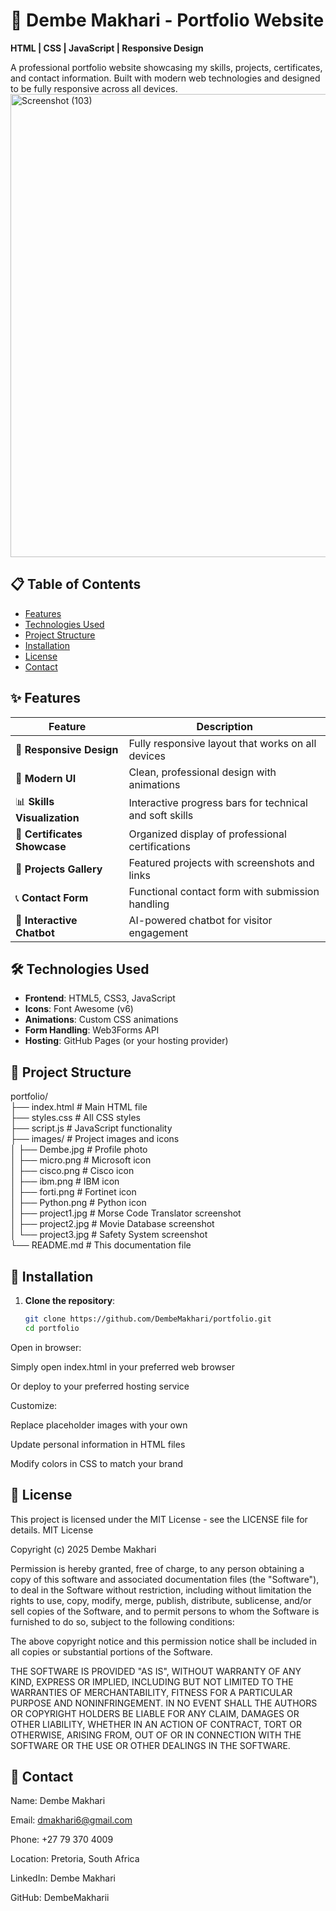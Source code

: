 # 🌟 Dembe Makhari - Portfolio Website
**HTML | CSS | JavaScript | Responsive Design**

A professional portfolio website showcasing my skills, projects, certificates, and contact information. Built with modern web technologies and designed to be fully responsive across all devices.
<img width="1566" height="741" alt="Screenshot (103)" src="https://github.com/user-attachments/assets/4a18f721-f0e2-4a07-9830-5a65455c3ba2" />


## 📋 Table of Contents
- [Features](#✨-features)
- [Technologies Used](#🛠️-technologies-used)
- [Project Structure](#📂-project-structure)
- [Installation](#🚀-installation)
- [License](#📜-license)
- [Contact](#📧-contact)

## ✨ Features
Feature | Description
---|---
📱 **Responsive Design** | Fully responsive layout that works on all devices
🎨 **Modern UI** | Clean, professional design with animations
📊 **Skills Visualization** | Interactive progress bars for technical and soft skills
📜 **Certificates Showcase** | Organized display of professional certifications
📂 **Projects Gallery** | Featured projects with screenshots and links
📞 **Contact Form** | Functional contact form with submission handling
🤖 **Interactive Chatbot** | AI-powered chatbot for visitor engagement

## 🛠️ Technologies Used
- **Frontend**: HTML5, CSS3, JavaScript
- **Icons**: Font Awesome (v6)
- **Animations**: Custom CSS animations
- **Form Handling**: Web3Forms API
- **Hosting**: GitHub Pages (or your hosting provider)

## 📂 Project Structure
portfolio/ <br>
├── index.html # Main HTML file <br>
├── styles.css # All CSS styles <br>
├── script.js # JavaScript functionality <br>
├── images/ # Project images and icons <br>
│ ├── Dembe.jpg # Profile photo <br>
│ ├── micro.png # Microsoft icon <br>
│ ├── cisco.png # Cisco icon <br>
│ ├── ibm.png # IBM icon <br>
│ ├── forti.png # Fortinet icon <br>
│ ├── Python.png # Python icon <br>
│ ├── project1.jpg # Morse Code Translator screenshot <br>
│ ├── project2.jpg # Movie Database screenshot <br>
│ └── project3.jpg # Safety System screenshot <br>
└── README.md # This documentation file <br>


## 🚀 Installation
1. **Clone the repository**:
   ```bash
   git clone https://github.com/DembeMakhari/portfolio.git
   cd portfolio
Open in browser:

Simply open index.html in your preferred web browser



Or deploy to your preferred hosting service

Customize:

Replace placeholder images with your own

Update personal information in HTML files

Modify colors in CSS to match your brand


## 📜 License
This project is licensed under the MIT License - see the LICENSE file for details.
MIT License

Copyright (c) 2025 Dembe Makhari

Permission is hereby granted, free of charge, to any person obtaining a copy
of this software and associated documentation files (the "Software"), to deal
in the Software without restriction, including without limitation the rights
to use, copy, modify, merge, publish, distribute, sublicense, and/or sell
copies of the Software, and to permit persons to whom the Software is
furnished to do so, subject to the following conditions:

The above copyright notice and this permission notice shall be included in all
copies or substantial portions of the Software.

THE SOFTWARE IS PROVIDED "AS IS", WITHOUT WARRANTY OF ANY KIND, EXPRESS OR
IMPLIED, INCLUDING BUT NOT LIMITED TO THE WARRANTIES OF MERCHANTABILITY,
FITNESS FOR A PARTICULAR PURPOSE AND NONINFRINGEMENT. IN NO EVENT SHALL THE
AUTHORS OR COPYRIGHT HOLDERS BE LIABLE FOR ANY CLAIM, DAMAGES OR OTHER
LIABILITY, WHETHER IN AN ACTION OF CONTRACT, TORT OR OTHERWISE, ARISING FROM,
OUT OF OR IN CONNECTION WITH THE SOFTWARE OR THE USE OR OTHER DEALINGS IN THE
SOFTWARE.

## 📧 Contact
Name: Dembe Makhari

Email: dmakhari6@gmail.com

Phone: +27 79 370 4009

Location: Pretoria, South Africa

LinkedIn: Dembe Makhari

GitHub: DembeMakharii
